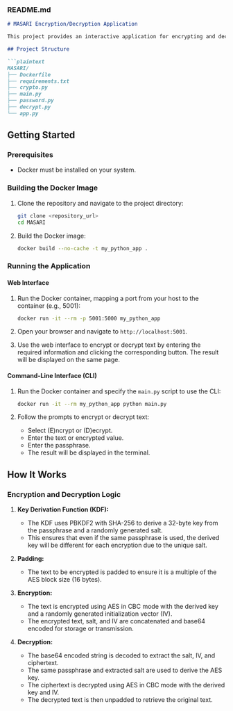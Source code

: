 ### README.md

```markdown
# MASARI Encryption/Decryption Application

This project provides an interactive application for encrypting and decrypting text using a passphrase. The application includes both a web interface and a command-line interface (CLI).

## Project Structure

```plaintext
MASARI/
├── Dockerfile
├── requirements.txt
├── crypto.py
├── main.py
├── password.py
├── decrypt.py
└── app.py
```

## Getting Started

### Prerequisites

- Docker must be installed on your system.

### Building the Docker Image

1. Clone the repository and navigate to the project directory:

   ```bash
   git clone <repository_url>
   cd MASARI
   ```

2. Build the Docker image:

   ```bash
   docker build --no-cache -t my_python_app .

   ```

### Running the Application

#### Web Interface

1. Run the Docker container, mapping a port from your host to the container (e.g., 5001):

   ```bash
   docker run -it --rm -p 5001:5000 my_python_app
   ```

2. Open your browser and navigate to `http://localhost:5001`.

3. Use the web interface to encrypt or decrypt text by entering the required information and clicking the corresponding button. The result will be displayed on the same page.

#### Command-Line Interface (CLI)

1. Run the Docker container and specify the `main.py` script to use the CLI:

   ```bash
   docker run -it --rm my_python_app python main.py
   ```

2. Follow the prompts to encrypt or decrypt text:
   - Select (E)ncrypt or (D)ecrypt.
   - Enter the text or encrypted value.
   - Enter the passphrase.
   - The result will be displayed in the terminal.

## How It Works

### Encryption and Decryption Logic

1. **Key Derivation Function (KDF):**
   - The KDF uses PBKDF2 with SHA-256 to derive a 32-byte key from the passphrase and a randomly generated salt.
   - This ensures that even if the same passphrase is used, the derived key will be different for each encryption due to the unique salt.

2. **Padding:**
   - The text to be encrypted is padded to ensure it is a multiple of the AES block size (16 bytes).

3. **Encryption:**
   - The text is encrypted using AES in CBC mode with the derived key and a randomly generated initialization vector (IV).
   - The encrypted text, salt, and IV are concatenated and base64 encoded for storage or transmission.

4. **Decryption:**
   - The base64 encoded string is decoded to extract the salt, IV, and ciphertext.
   - The same passphrase and extracted salt are used to derive the AES key.
   - The ciphertext is decrypted using AES in CBC mode with the derived key and IV.
   - The decrypted text is then unpadded to retrieve the original text.
